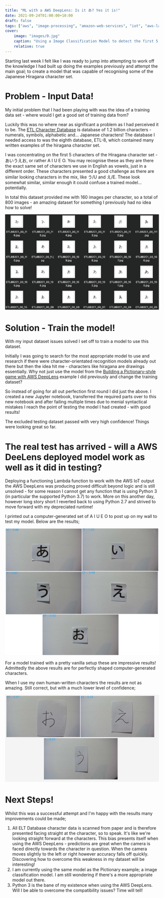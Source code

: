 ```yaml
---
title: "ML with a AWS DeepLens: Is it あ? Yes it is!"
date: 2021-09-24T01:00:00+10:00
draft: false
tags: ["aws", "image-processing", "amazon-web-services", "iot", "aws-lambda"]
cover:
    image: "images/0.jpg"
    caption: "Using a Image Classification Model to detect the first 5 Japanese Hiragana characters"
    relative: true
---
```


Starting last week I felt like I was ready to jump into attempting to work off the knowledge I had built up doing the examples previously and attempt the main goal; to create a model that was capable of recognising some of the Japanese Hiragana character set.

# Problem - Input Data!

My initial problem that I had been playing with was the idea of a training data set - where would I get a good set of training data from?

Luckily this was no where near as significant a problem as I had perceived it to be. The  [ETL Character Database](http://etlcdb.db.aist.go.jp/) is database of 1.2 billion characters - numerals, symbols, alphabetic and... Japanese characters! The database I needed access to was the eighth database, ETL-8, which contained many written examples of the hiragana character set.

I was concentrating on the first 5 characters of the Hiragana character set - あいうえお, or rather A I U E O. You may recognise these as they are there the exact same set of characters we use in English as vowels, just in a different order.
These characters presented a good challenge as there are similar looking characters in the mix, like う/U and え/E. These look somewhat similar, similar enough it could confuse a trained model... potentially.

In total this dataset provided me with 160 images per character, so a total of 800 images - an amazing dataset for something I previously had no idea how to solve!

![1.jpg](images/1.jpg)

# Solution - Train the model!

With my input dataset issues solved I set off to train a model to use this dataset.

Initially I was going to search for the most appropriate model to use and research if there were character-orientated recognition models already out there but then the idea hit me - characters like hiragana are drawings essentially. Why not just use the model from the [Building a Pictionary-style game with AWS DeepLens](https://www.awsdeeplens.recipes/300_intermediate/330_guess_drawing/) example I did previously and change the training dataset?

So instead of going for all out perfection first round I did just the above. I created a new Jupyter notebook, transferred the required parts over to this new notebook and after failing multiple times due to menial syntactical mistakes I reach the point of testing the model I had created - with good results!

The excluded testing dataset passed with very high confidence! Things were looking great so far.

# The real test has arrived - will a AWS DeeLens deployed model work as well as it did in testing?

Deploying a functioning Lambda function to work with the AWS IoT output the AWS DeepLens was producing proved difficult beyond logic and is still unsolved - for some reason I cannot get any function that is using Python 3 (in particular the supported Python 3.7) to work. More on this another day, however long story short I reverted back to using Python 2.7 and strived to move forward with my depreciated runtime!

I printed out a computer-generated set of A I U E O to post up on my wall to test my model. Below are the results;

![2.jpg](images/2.jpg)

For a model trained with a pretty vanilla setup these are impressive results!
Admittedly the above results are for perfectly shaped computer-generated characters.

When I use my own human-written characters the results are not as amazing. Still correct, but with a much lower level of confidence;

![3.jpg](images/3.jpg)

# Next Steps!

Whilst this was a successful attempt and I'm happy with the results many improvements could be made;
1. All ELT Database character data is scanned from paper and is therefore presented facing straight at the character, so to speak. It's like we're looking straight forward at the characters. This bias presents itself when using the AWS DeepLens - predictions are great when the camera is faced directly towards the character in question. When the camera moves slightly to the left or right however accuracy falls off quickly.
Discovering how to overcome this weakness in my dataset will be interesting!
2. I am currently using the same model as the Pictionary example; a image classification model. I am still wondering if there's a more appropriate model out there.
3. Python 3 is the bane of my existence when using the AWS DeepLens. Will I be able to overcome the compatibility issues? Time will tell!
